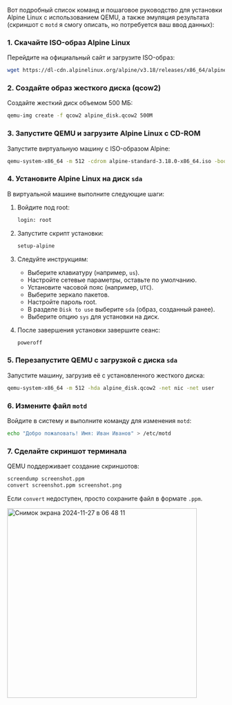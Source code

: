 Вот подробный список команд и пошаговое руководство для установки Alpine Linux с использованием QEMU, а также эмуляция результата (скриншот с `motd` я смогу описать, но потребуется ваш ввод данных):

### 1. **Скачайте ISO-образ Alpine Linux**
Перейдите на официальный сайт и загрузите ISO-образ:

```bash
wget https://dl-cdn.alpinelinux.org/alpine/v3.18/releases/x86_64/alpine-standard-3.18.0-x86_64.iso
```

### 2. **Создайте образ жесткого диска (qcow2)**
Создайте жесткий диск объемом 500 МБ:

```bash
qemu-img create -f qcow2 alpine_disk.qcow2 500M
```

### 3. **Запустите QEMU и загрузите Alpine Linux с CD-ROM**
Запустите виртуальную машину с ISO-образом Alpine:

```bash
qemu-system-x86_64 -m 512 -cdrom alpine-standard-3.18.0-x86_64.iso -boot d -hda alpine_disk.qcow2 -net nic -net user
```

### 4. **Установите Alpine Linux на диск `sda`**
В виртуальной машине выполните следующие шаги:

1. Войдите под root:
   ```bash
   login: root
   ```
2. Запустите скрипт установки:
   ```bash
   setup-alpine
   ```
3. Следуйте инструкциям:
   - Выберите клавиатуру (например, `us`).
   - Настройте сетевые параметры, оставьте по умолчанию.
   - Установите часовой пояс (например, `UTC`).
   - Выберите зеркало пакетов.
   - Настройте пароль root.
   - В разделе `Disk to use` выберите `sda` (образ, созданный ранее).
   - Выберите опцию `sys` для установки на диск.

4. После завершения установки завершите сеанс:
   ```bash
   poweroff
   ```

### 5. **Перезапустите QEMU с загрузкой с диска `sda`**
Запустите машину, загрузив её с установленного жесткого диска:

```bash
qemu-system-x86_64 -m 512 -hda alpine_disk.qcow2 -net nic -net user
```

### 6. **Измените файл `motd`**
Войдите в систему и выполните команду для изменения `motd`:

```bash
echo "Добро пожаловать! Имя: Иван Иванов" > /etc/motd
```

### 7. **Сделайте скриншот терминала**
QEMU поддерживает создание скриншотов:

```bash
screendump screenshot.ppm
convert screenshot.ppm screenshot.png
```

Если `convert` недоступен, просто сохраните файл в формате `.ppm`.

<img width="439" alt="Снимок экрана 2024-11-27 в 06 48 11" src="https://github.com/user-attachments/assets/539644f9-c2de-466d-aaf7-4c22348d7101">

